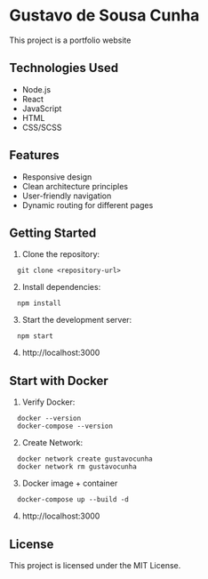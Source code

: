 # Gustavo de Sousa Cunha
This project is a portfolio website

## Technologies Used
- Node.js
- React
- JavaScript
- HTML
- CSS/SCSS


## Features
- Responsive design
- Clean architecture principles
- User-friendly navigation
- Dynamic routing for different pages


## Getting Started

1. Clone the repository:
  ```
    git clone <repository-url>
  ```
2. Install dependencies:
  ```
    npm install
  ```
3. Start the development server:
  ```
    npm start
  ```
4. http://localhost:3000


## Start with Docker

1. Verify Docker:
  ```
    docker --version
    docker-compose --version
  ```
2. Create Network:
  ```
    docker network create gustavocunha
    docker network rm gustavocunha
  ```
3. Docker image + container
  ```
    docker-compose up --build -d
  ```
4. http://localhost:3000


## License

This project is licensed under the MIT License.